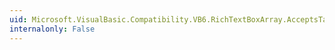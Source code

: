 ```yaml
---
uid: Microsoft.VisualBasic.Compatibility.VB6.RichTextBoxArray.AcceptsTabChanged
internalonly: False
---
```

